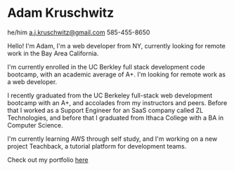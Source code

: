 # Adam Kruschwitz
he/him
a.j.kruschwitz@gmail.com
585-455-8650

Hello! I'm Adam, I'm a web developer from NY, currently looking for remote work in the Bay Area California.

I'm currently enrolled in the UC Berkley full stack development code bootcamp, with an academic average of A+. I'm looking for remote work as a web developer.

I recently graduated from the UC Berkeley full-stack web development bootcamp with an A+, and accolades from my instructors and peers. Before that I worked as a Support Engineer for an SaaS company called ZL Technologies, and before that I graduated from Ithaca College with a BA in Computer Science. 

I'm currently learning AWS through self study, and I'm working on a new project Teachback, a tutorial platform for development teams.

Check out my portfolio [here](https://portfolio-beta-ecru-65.vercel.app/)

<!--
**AdamKruschwitz/AdamKruschwitz** is a ✨ _special_ ✨ repository because its `README.md` (this file) appears on your GitHub profile.

Here are some ideas to get you started:

- 🔭 I’m currently working on ...
- 🌱 I’m currently learning ...
- 👯 I’m looking to collaborate on ...
- 🤔 I’m looking for help with ...
- 💬 Ask me about ...
- 📫 How to reach me: ...
- 😄 Pronouns: ...
- ⚡ Fun fact: ...
-->
